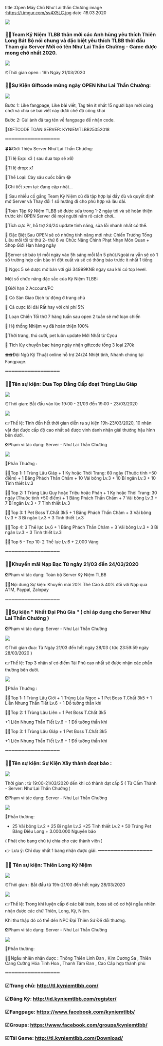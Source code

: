 title :Open Máy Chủ Như Lai thần Chưởng
image :https://i.imgur.com/sv4X5LC.jpg
date  :18.03.2020

![](https://i.imgur.com/sv4X5LC.jpg)

### 🌺🌺Team Kỷ Niệm TLBB thân mời các Anh hùng yêu thích Thiên Long Bát Bộ nói chung và đặc biệt yêu thích TLBB thời đầu Tham gia Server Mới có tên Như Lai Thần Chưởng - Game được mong chờ nhất 2020.

![](https://i.imgur.com/uRbQeHc.png)

⏰Thời gian open : 19h Ngày 21/03/2020

### 🌺🌺Sự Kiện Giftcode mừng ngày OPEN Như Lai Thần Chưởng:

![](https://i.imgur.com/GBVpGKi.png)

Bước 1: Like fangpage, Like bài viết, Tag tên ít nhất 15 người bạn mời cùng chơi và chia sẻ bài viết này dưới chế độ công khai

Bước 2: Gửi ảnh đã tag tên về fangpage để nhận code.

🎁GIFTCODE TOÀN SERVER: KYNIEMTLBB25052018

➖➖➖➖➖➖➖➖➖➖➖➖➖➖➖➖➖

🍀🍀Giới Thiệu Server Như Lai Thần Chưởng:

🍏Tỉ lệ Exp: x3 ( sau đua top sẽ x6)

🍏Tỉ lệ drop: x1

🍏Thể Loại: Cày sâu cuốc bẫm 😂

️🍏Chi tiết xem tại: đang cập nhật...

🍏 Sau nhiều cố gắng Team Kỷ Niệm cũ đã tập hợp lại đầy đủ và quyết định mở Server và Thay đổi 1 số hướng đi cho phù hợp và lâu dài.

️🍏Toàn Tập Kỷ Niệm TLBB sẽ được sửa trong 1-2 ngày tới và sẽ hoàn thiện trước khi OPEN Server để mọi người nắm rõ cách chơi..

️🍏Tích cực Pr, hỗ trợ 24/24 update tính năng, sửa lỗi nhanh nhất có thể.

🍏 Đặc Biệt Sau OPEN sẽ có những tính năng mới như: Chiến Trường Tống Liêu mỗi tối từ thứ 2- thứ 6 và Chức Năng Chinh Phạt Nhạn Môn Quan + Shop Giới Hạn hàng ngày

️🍏Server sẽ bảo trì mỗi ngày vào 5h sáng mỗi lần 5 phút.Ngoài ra vẫn sẽ có 1 số trường hợp cần bảo trì đột xuất và sẽ có thông báo trước ít nhất 1 tiếng

🍏 Ngọc 5 sẽ được mở bán với giá 34999KNB ngay sau khi có top level.

Một số chức năng đặc sắc của Kỷ Niệm TLBB:

️🍏Giới hạn 2 Account/PC

️🍏 Có Sàn Giao Dịch tự động ở trang chủ

️🍏 Cá cược lôi đài Rất hay với chi phí 5%

️🍏 Loạn Chiến Tối thứ 7 hàng tuần sau open 2 tuần sẽ mở loạn chiến

️🍏 Hệ thống Nhiệm vụ đã hoàn thiện 100%

️🍏Thời trang, thú cưỡi, pet luôn update Mới Nhất từ Cyou

️🍏 Tích lũy chuyển bạc hàng ngày nhận giftcode tổng 3 loại 270k

☎️☎️Đội Ngũ Kỹ Thuật online hỗ trợ 24/24 Nhiệt tình, Nhanh chóng tại Fangpage.

➖➖➖➖➖➖➖➖➖➖➖➖➖➖➖➖➖

### 🌺🌺Tên sự kiện: Đua Top Đẳng Cấp đoạt Trùng Lâu Giáp

![](https://i.imgur.com/uRbQeHc.png)

⏰Thời gian: Bắt đầu vào lúc 19:00 - 21/03 đến 19:00 - 23/03/2020

![](https://i.imgur.com/GBVpGKi.png)

👉Thể lệ: Tính đến hết thời gian diễn ra sự kiện 19h-23/03/2020, 10 nhân vật đạt được cấp độ cao nhất sẽ được vinh danh nhận giải thưởng hậu hĩnh bên dưới.

❎Phạm vi tác dụng: Server - Như Lai Thần Chưởng

![](https://i.imgur.com/U0DEf1f.png)

🎁Phần Thưởng :

💎💎Top 1: 1 Trùng Lâu Giáp + 1 Kỵ hoặc Thời Trang: 60 ngày (Thuộc tính +50 điểm) + 1 Băng Phách Thần Châm + 10 Vải bông Lv.3 + 10 Bí ngân Lv.3 + 10 Tinh thiết Lv.3

💎💎Top 2: 1 Trùng Lâu Quy hoặc Triệu hoặc Phản + 1 Kỵ hoặc Thời Trang: 30 ngày (Thuộc tính +50 điểm) + 1 Băng Phách Thần Châm + 7 Vải bông Lv.3 + 7 Bí ngân Lv.3 + 7 Tinh thiết Lv.3

💎💎Top 3: 1 Pet Boss T.Chất 3k5 + 1 Băng Phách Thần Châm + 3 Vải bông Lv.3 + 3 Bí ngân Lv.3 + 3 Tinh thiết Lv.3

💎💎Top 4: 3 Thể lực Lv.6 + 1 Băng Phách Thần Châm + 3 Vải bông Lv.3 + 3 Bí ngân Lv.3 + 3 Tinh thiết Lv.3

💎💎Top 5 - Top 10: 2 Thể lực Lv.6 + 2.000 Vàng

➖➖➖➖➖➖➖➖➖➖➖➖➖➖➖➖➖

### 🌺🌺Khuyến mãi Nạp Bạc Từ ngày 21/03 đến 24/03/2020

❎Phạm vi tác dụng: Toàn bộ Server Kỷ Niệm TLBB

🛒🛒Nội dung Sự kiện: Khuyến mãi 20% Thẻ Cào & 40% đối với Nạp qua ATM, Paypal, Zalopay

➖➖➖➖➖➖➖➖➖➖➖➖➖➖➖➖➖

### 🌺🌺Sự kiện " Nhất Đại Phú Gia " ( chỉ áp dụng cho Server Như Lai Thần Chưởng )

❎Phạm vi tác dụng: Server - Như Lai Thần Chưởng

![](https://i.imgur.com/uRbQeHc.png)

⏰Thời gian đua: Từ Ngày 21/03 đến hết ngày 28/03 ( tức 23:59:59 ngày 28/03/2020 )

👉Thể lệ: Top 3 nhân sĩ có điểm Tài Phú cao nhất sẽ được nhận các phần thưởng bên dưới.

![](https://i.imgur.com/U0DEf1f.png)

🎁Phần Thưởng :

💎💎Top 1: 1 Trùng Lâu Giới + 1 Trùng Lâu Ngọc + 1 Pet Boss T.Chất 3k5 + 1 Liên Nhung Thần Tiết Lv.6 + 1 Đồ tường thần khí

💎💎Top 2: 1 Trùng Lâu Liên + 1 Pet Boss T.Chất 3k5

+1 Liên Nhung Thần Tiết Lv.6 + 1 Đồ tường thần khí

💎💎Top 3: 1 Trùng Lâu Giáp + 1 Pet Boss T.Chất 3k5

+1 Liên Nhung Thần Tiết Lv.6 + 1 Đồ tường thần khí

➖➖➖➖➖➖➖➖➖➖➖➖➖➖➖➖➖

### 🌺🌺Tên sự kiện: Sự Kiện Xây thành đoạt bảo :

![](https://i.imgur.com/uRbQeHc.png)

Thời gian : từ 19:00-21/03/2020 đến khi có thành đạt cấp 5 ( Tử Cấm Thành - Server: Như Lai Thần Chưởng )

❎Phạm vi tác dụng: Server - Như Lai Thần Chưởng

![](https://i.imgur.com/U0DEf1f.png)

🎁Phần thưởng:

- 25 Vải bông Lv.2 + 25 Bí ngân Lv.2 +25 Tinh thiết Lv.2 + 50 Trứng Pet Băng Điêu Long + 3.000.000 Nguyên bảo

( Phát cho bang chủ tự chia cho các thành viên )

👉 Lưu ý: Chỉ duy nhất 1 bang nhận được giải.
➖➖➖➖➖➖➖➖➖➖➖➖➖➖➖➖➖

### 🎉🎉 Tên sự kiện: Thiên Long Kỷ Niệm

![](https://i.imgur.com/uRbQeHc.png)

⏰Thời gian : Bắt đầu từ 19h-21/03 đến hết ngày 28/03/2020

![](https://i.imgur.com/GBVpGKi.png)

👉Thể lệ: Trong khi luyện cấp ở các bãi train, boss sẽ có cơ hội ngẫu nhiên nhận được các chữ Thiên, Long, Kỷ, Niệm. 

Khi thu thập đó có thể đến NPC Đại Thiên Sứ Để đổi thường.

❎Phạm vi tác dụng: Server - Như Lai Thần Chưởng

![](https://i.imgur.com/U0DEf1f.png)

🎁Phần thưởng:

💎💎Ngẫu nhiên nhận được : Thông Thiên Linh Đan , Kim Cương Sa , Thiên Cang Cường Hóa Tinh Hoa , Thanh Tâm Đan , Cao Cấp hợp thành phù

➖➖➖➖➖➖➖➖➖➖➖➖➖➖➖➖➖

### ☑Trang chủ: http://tl.kyniemtlbb.com/

### ☑Đăng Ký: http://id.kyniemtlbb.com/register/

### ☑Fangpage: https://www.facebook.com/kyniemtlbb/

### ☑Groups: https://www.facebook.com/groups/kyniemtlbb/

### ☑Tải Game: http://tl.kyniemtlbb.com/Download/
